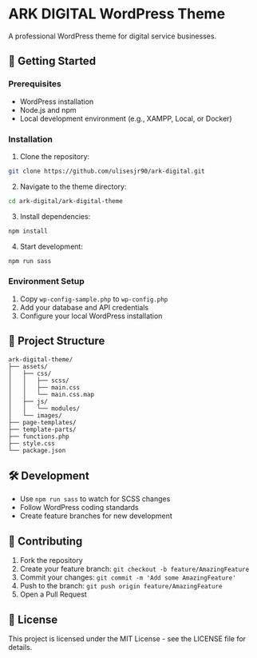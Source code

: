 # ARK DIGITAL WordPress Theme

A professional WordPress theme for digital service businesses.

## 🚀 Getting Started

### Prerequisites

- WordPress installation
- Node.js and npm
- Local development environment (e.g., XAMPP, Local, or Docker)

### Installation

1. Clone the repository:
```bash
git clone https://github.com/ulisesjr90/ark-digital.git
```

2. Navigate to the theme directory:
```bash
cd ark-digital/ark-digital-theme
```

3. Install dependencies:
```bash
npm install
```

4. Start development:
```bash
npm run sass
```

### Environment Setup

1. Copy `wp-config-sample.php` to `wp-config.php`
2. Add your database and API credentials
3. Configure your local WordPress installation

## 📁 Project Structure

```
ark-digital-theme/
├── assets/
│   ├── css/
│   │   ├── scss/
│   │   ├── main.css
│   │   └── main.css.map
│   ├── js/
│   │   └── modules/
│   └── images/
├── page-templates/
├── template-parts/
├── functions.php
├── style.css
└── package.json
```

## 🛠️ Development

- Use `npm run sass` to watch for SCSS changes
- Follow WordPress coding standards
- Create feature branches for new development

## 🤝 Contributing

1. Fork the repository
2. Create your feature branch: `git checkout -b feature/AmazingFeature`
3. Commit your changes: `git commit -m 'Add some AmazingFeature'`
4. Push to the branch: `git push origin feature/AmazingFeature`
5. Open a Pull Request

## 📝 License

This project is licensed under the MIT License - see the LICENSE file for details.
